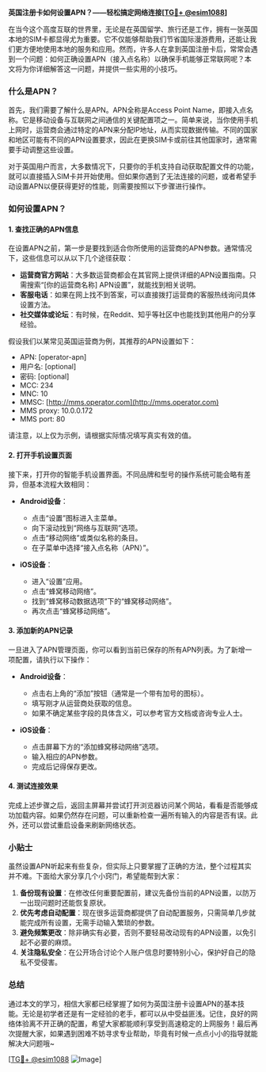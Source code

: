 **英国注册卡如何设置APN？——轻松搞定网络连接[[TG💪+ @esim1088](https://t.me/s/esim1088)]**

在当今这个高度互联的世界里，无论是在英国留学、旅行还是工作，拥有一张英国本地的SIM卡都显得尤为重要。它不仅能够帮助我们节省国际漫游费用，还能让我们更方便地使用本地的服务和应用。然而，许多人在拿到英国注册卡后，常常会遇到一个问题：如何正确设置APN（接入点名称）以确保手机能够正常联网呢？本文将为你详细解答这一问题，并提供一些实用的小技巧。

### 什么是APN？

首先，我们需要了解什么是APN。APN全称是Access Point Name，即接入点名称。它是移动设备与互联网之间通信的关键配置项之一。简单来说，当你使用手机上网时，运营商会通过特定的APN来分配IP地址，从而实现数据传输。不同的国家和地区可能有不同的APN设置要求，因此在更换SIM卡或前往其他国家时，通常需要手动调整这些设置。

对于英国用户而言，大多数情况下，只要你的手机支持自动获取配置文件的功能，就可以直接插入SIM卡并开始使用。但如果你遇到了无法连接的问题，或者希望手动设置APN以便获得更好的性能，则需要按照以下步骤进行操作。

### 如何设置APN？

#### 1. 查找正确的APN信息

在设置APN之前，第一步是要找到适合你所使用的运营商的APN参数。通常情况下，这些信息可以从以下几个途径获取：

- **运营商官方网站**：大多数运营商都会在其官网上提供详细的APN设置指南。只需搜索“[你的运营商名称] APN设置”，就能找到相关说明。
- **客服电话**：如果在网上找不到答案，可以直接拨打运营商的客服热线询问具体设置方法。
- **社交媒体或论坛**：有时候，在Reddit、知乎等社区中也能找到其他用户的分享经验。

假设我们以某常见英国运营商为例，其推荐的APN设置如下：
- APN: [operator-apn]
- 用户名: [optional]
- 密码: [optional]
- MCC: 234
- MNC: 10
- MMSC: [http://mms.operator.com](http://mms.operator.com)
- MMS proxy: 10.0.0.172
- MMS port: 80

请注意，以上仅为示例，请根据实际情况填写真实有效的值。

#### 2. 打开手机设置页面

接下来，打开你的智能手机设置界面。不同品牌和型号的操作系统可能会略有差异，但基本流程大致相同：

- **Android设备**：
  - 点击“设置”图标进入主菜单。
  - 向下滚动找到“网络与互联网”选项。
  - 点击“移动网络”或类似名称的条目。
  - 在子菜单中选择“接入点名称（APN）”。
  
- **iOS设备**：
  - 进入“设置”应用。
  - 点击“蜂窝移动网络”。
  - 找到“蜂窝移动数据选项”下的“蜂窝移动网络”。
  - 再次点击“蜂窝移动网络”。

#### 3. 添加新的APN记录

一旦进入了APN管理页面，你可以看到当前已保存的所有APN列表。为了新增一项配置，请执行以下操作：

- **Android设备**：
  - 点击右上角的“添加”按钮（通常是一个带有加号的图标）。
  - 填写刚才从运营商处获取的信息。
  - 如果不确定某些字段的具体含义，可以参考官方文档或咨询专业人士。

- **iOS设备**：
  - 点击屏幕下方的“添加蜂窝移动网络”选项。
  - 输入相应的APN参数。
  - 完成后记得保存更改。

#### 4. 测试连接效果

完成上述步骤之后，返回主屏幕并尝试打开浏览器访问某个网站，看看是否能够成功加载内容。如果仍然存在问题，可以重新检查一遍所有输入的内容是否有误。此外，还可以尝试重启设备来刷新网络状态。

### 小贴士

虽然设置APN听起来有些复杂，但实际上只要掌握了正确的方法，整个过程其实并不难。下面给大家分享几个小窍门，希望能帮到大家：

1. **备份现有设置**：在修改任何重要配置前，建议先备份当前的APN设置，以防万一出现问题时还能恢复原状。
2. **优先考虑自动配置**：现在很多运营商都提供了自动配置服务，只需简单几步就能完成所有设置，无需手动输入繁琐的参数。
3. **避免频繁更改**：除非确实有必要，否则不要轻易改动现有的APN设置，以免引起不必要的麻烦。
4. **关注隐私安全**：在公开场合讨论个人账户信息时要特别小心，保护好自己的隐私不受侵害。

### 总结

通过本文的学习，相信大家都已经掌握了如何为英国注册卡设置APN的基本技能。无论是初学者还是有一定经验的老手，都可以从中受益匪浅。记住，良好的网络体验离不开正确的配置，希望大家都能顺利享受到高速稳定的上网服务！最后再次提醒大家，如果遇到困难不妨寻求专业帮助，毕竟有时候一点点小小的指导就能解决大问题哦~

[[TG💪+ @esim1088](https://t.me/s/esim1088) ![Image](https://i.postimg.cc/4NQfJmqS/Snipaste-2025-05-13-00-14-12.png)]